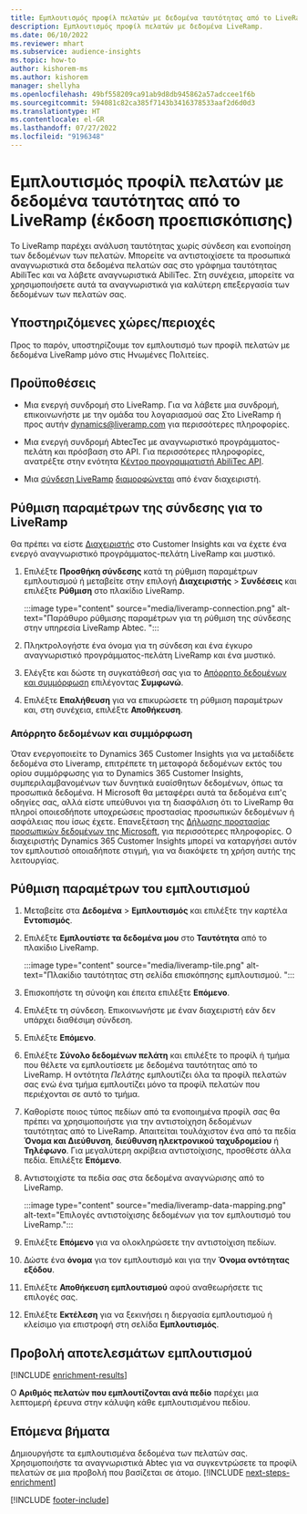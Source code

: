 ```yaml
---
title: Εμπλουτισμός προφίλ πελατών με δεδομένα ταυτότητας από το LiveRamp (έκδοση προεπισκόπισης)
description: Εμπλουτισμός προφίλ πελατών με δεδομένα LiveRamp.
ms.date: 06/10/2022
ms.reviewer: mhart
ms.subservice: audience-insights
ms.topic: how-to
author: kishorem-ms
ms.author: kishorem
manager: shellyha
ms.openlocfilehash: 49bf558209ca91ab9d8db945862a57adccee1f6b
ms.sourcegitcommit: 594081c82ca385f7143b3416378533aaf2d6d0d3
ms.translationtype: HT
ms.contentlocale: el-GR
ms.lasthandoff: 07/27/2022
ms.locfileid: "9196348"
---
```

# <a name="enrich-customer-profiles-with-identity-data-from-liveramp-preview"></a>Εμπλουτισμός προφίλ πελατών με δεδομένα ταυτότητας από το LiveRamp (έκδοση προεπισκόπισης)

Το LiveRamp παρέχει ανάλυση ταυτότητας χωρίς σύνδεση και ενοποίηση των δεδομένων των πελατών. Μπορείτε να αντιστοιχίσετε τα προσωπικά αναγνωριστικά στα δεδομένα πελατών σας στο γράφημα ταυτότητας AbiliTec και να λάβετε αναγνωριστικά AbiliTec. Στη συνέχεια, μπορείτε να χρησιμοποιήσετε αυτά τα αναγνωριστικά για καλύτερη επεξεργασία των δεδομένων των πελατών σας.

## <a name="supported-countriesregions"></a>Υποστηριζόμενες χώρες/περιοχές

Προς το παρόν, υποστηρίζουμε τον εμπλουτισμό των προφίλ πελατών με δεδομένα LiveRamp μόνο στις Ηνωμένες Πολιτείες.

## <a name="prerequisites"></a>Προϋποθέσεις

- Μια ενεργή συνδρομή στο LiveRamp. Για να λάβετε μια συνδρομή, επικοινωνήστε με την ομάδα του λογαριασμού σας Στο LiveRamp ή προς αυτήν [dynamics@liveramp.com](mailto:dynamics@liveramp.com) για περισσότερες πληροφορίες.

- Μια ενεργή συνδρομή AbtecTec με αναγνωριστικό προγράμματος-πελάτη και πρόσβαση στο API. Για περισσότερες πληροφορίες, ανατρέξτε στην ενότητα [Κέντρο προγραμματιστή AbiliTec API](https://developers.liveramp.com/abilitec-api/).

- Μια [σύνδεση LiveRamp](connections.md) [διαμορφώνεται](#configure-the-connection-for-liveramp) από έναν διαχειριστή.

## <a name="configure-the-connection-for-liveramp"></a>Ρύθμιση παραμέτρων της σύνδεσης για το LiveRamp

Θα πρέπει να είστε [Διαχειριστής](permissions.md#admin) στο Customer Insights και να έχετε ένα ενεργό αναγνωριστικό προγράμματος-πελάτη LiveRamp και μυστικό.

1. Επιλέξτε **Προσθήκη σύνδεσης** κατά τη ρύθμιση παραμέτρων εμπλουτισμού ή μεταβείτε στην επιλογή **Διαχειριστής** > **Συνδέσεις** και επιλέξτε **Ρύθμιση** στο πλακίδιο LiveRamp.

   :::image type="content" source="media/liveramp-connection.png" alt-text="Παράθυρο ρύθμισης παραμέτρων για τη ρύθμιση της σύνδεσης στην υπηρεσία LiveRamp Abtec. ":::

1. Πληκτρολογήστε ένα όνομα για τη σύνδεση και ένα έγκυρο αναγνωριστικό προγράμματος-πελάτη LiveRamp και ένα μυστικό.

1. Ελέγξτε και δώστε τη συγκατάθεσή σας για το [Απόρρητο δεδομένων και συμμόρφωση](#data-privacy-and-compliance) επιλέγοντας **Συμφωνώ**.

1. Επιλέξτε **Επαλήθευση** για να επικυρώσετε τη ρύθμιση παραμέτρων και, στη συνέχεια, επιλέξτε **Αποθήκευση**.

### <a name="data-privacy-and-compliance"></a>Απόρρητο δεδομένων και συμμόρφωση

Όταν ενεργοποιείτε το Dynamics 365 Customer Insights για να μεταδίδετε δεδομένα στο Liveramp, επιτρέπετε τη μεταφορά δεδομένων εκτός του ορίου συμμόρφωσης για το Dynamics 365 Customer Insights, συμπεριλαμβανομένων των δυνητικά ευαίσθητων δεδομένων, όπως τα προσωπικά δεδομένα. Η Microsoft θα μεταφέρει αυτά τα δεδομένα ειπ'ς οδηγίες σας, αλλά είστε υπεύθυνοι για τη διασφάλιση ότι το LiveRamp θα πληροί οποιεσδήποτε υποχρεώσεις προστασίας προσωπικών δεδομένων ή ασφάλειας που ίσως έχετε. Επανεξέταση της [Δήλωσης προστασίας προσωπικών δεδομένων της Microsoft](https://go.microsoft.com/fwlink/?linkid=396732), για περισσότερες πληροφορίες. Ο διαχειριστής Dynamics 365 Customer Insights μπορεί να καταργήσει αυτόν τον εμπλουτισό οποιαδήποτε στιγμή, για να διακόψετε τη χρήση αυτής της λειτουργίας.

## <a name="configure-the-enrichment"></a>Ρύθμιση παραμέτρων του εμπλουτισμού

1. Μεταβείτε στα **Δεδομένα** > **Εμπλουτισμός** και επιλέξτε την καρτέλα **Εντοπισμός**.

1. Επιλέξτε **Εμπλουτίστε τα δεδομένα μου** στο **Ταυτότητα** από το πλακίδιο LiveRamp.

   :::image type="content" source="media/liveramp-tile.png" alt-text="Πλακίδιο ταυτότητας στη σελίδα επισκόπησης εμπλουτισμού. ":::

1. Επισκοπήστε τη σύνοψη και έπειτα επιλέξτε **Επόμενο**.

1. Επιλέξτε τη σύνδεση. Επικοινωνήστε με έναν διαχειριστή εάν δεν υπάρχει διαθέσιμη σύνδεση.

1. Επιλέξτε **Επόμενο**.

1. Επιλέξτε **Σύνολο δεδομένων πελάτη** και επιλέξτε το προφίλ ή τμήμα που θέλετε να εμπλουτίσετε με δεδομένα ταυτότητας από το LiveRamp. Η οντότητα *Πελάτης* εμπλουτίζει όλα τα προφίλ πελατών σας ενώ ένα τμήμα εμπλουτίζει μόνο τα προφίλ πελατών που περιέχονται σε αυτό το τμήμα.

1. Καθορίστε ποιος τύπος πεδίων από τα ενοποιημένα προφίλ σας θα πρέπει να χρησιμοποιήστε για την αντιστοίχηση δεδομένων ταυτότητας από το LiveRamp. Απαιτείται τουλάχιστον ένα από τα πεδία **Όνομα και Διεύθυνση**, **διεύθυνση ηλεκτρονικού ταχυδρομείου** ή **Τηλέφωνο**. Για μεγαλύτερη ακρίβεια αντιστοίχισης, προσθέστε άλλα πεδία. Επιλέξτε **Επόμενο**.

1. Αντιστοιχίστε τα πεδία σας στα δεδομένα αναγνώρισης από το LiveRamp.

   :::image type="content" source="media/liveramp-data-mapping.png" alt-text="Επιλογές αντιστοίχισης δεδομένων για τον εμπλουτισμό του LiveRamp.":::

1. Επιλέξτε **Επόμενο** για να ολοκληρώσετε την αντιστοίχιση πεδίων.

1. Δώστε ένα **όνομα** για τον εμπλουτισμό και για την **Όνομα οντότητας εξόδου**.

1. Επιλέξτε **Αποθήκευση εμπλουτισμού** αφού αναθεωρήσετε τις επιλογές σας.

1. Επιλέξτε **Εκτέλεση** για να ξεκινήσει η διεργασία εμπλουτισμού ή κλείσιμο για επιστροφή στη σελίδα **Εμπλουτισμός**.

## <a name="view-enrichment-results"></a>Προβολή αποτελεσμάτων εμπλουτισμού

[!INCLUDE [enrichment-results](includes/enrichment-results.md)]

Ο **Αριθμός πελατών που εμπλουτίζονται ανά πεδίο** παρέχει μια λεπτομερή έρευνα στην κάλυψη κάθε εμπλουτισμένου πεδίου.

## <a name="next-steps"></a>Επόμενα βήματα

Δημιουργήστε τα εμπλουτισμένα δεδομένα των πελατών σας. Χρησιμοποιήστε τα αναγνωριστικά Abtec για να συγκεντρώσετε τα προφίλ πελατών σε μια προβολή που βασίζεται σε άτομο.
[!INCLUDE [next-steps-enrichment](includes/next-steps-enrichment.md)]

[!INCLUDE [footer-include](includes/footer-banner.md)]
